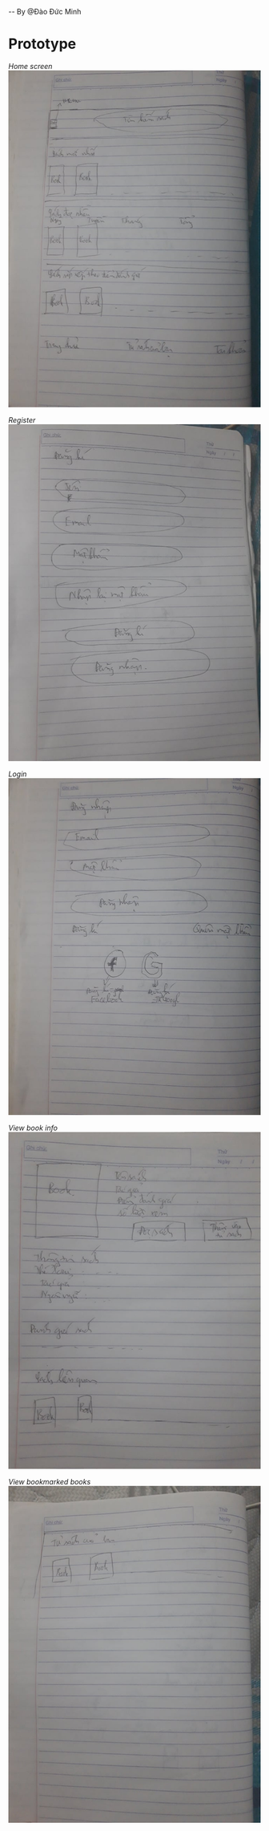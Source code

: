 -- By @Đào Đức Minh
# Prototype
*Home screen*\
![](./resources/ui_prototype_home.jpg)

*Register*\
![](./resources/ui_prototype_register.jpg)

*Login*\
![](./resources/ui_prototype_login.jpg)

*View book info*\
![](./resources/ui_prototype_book_info.jpg)

*View bookmarked books*\
![](./resources/ui_prototype_my_lib.jpg)
